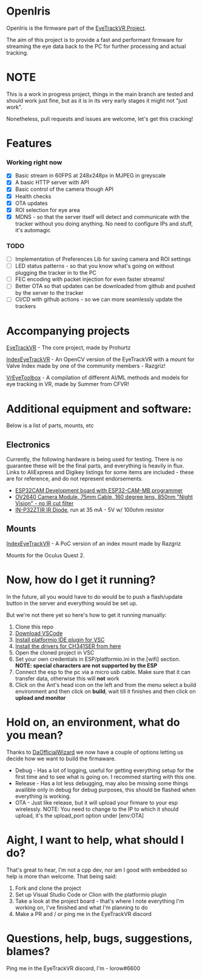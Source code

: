 # OpenIris

OpenIris is the firmware part of the [EyeTrackVR Project](https://github.com/RedHawk989/EyeTrackVR).

The aim of this project is to provide a fast and performant firmware for streaming the eye data back to the PC for further processing and actual tracking.

# **NOTE**

This is a work in progress project, things in the main branch are tested and should work just fine, but as it is in its very early stages it might not "just work".

Nonetheless, pull requests and issues are welcome, let's get this cracking!

# Features

### Working right now

- [x] Basic stream in 60FPS at 248x248px in MJPEG in greyscale
- [x] A basic HTTP server with API
- [x] Basic control of the camera though API
- [x] Health checks
- [x] OTA updates
- [x] ROI selection for eye area
- [x] MDNS - so that the server itself will detect and communicate with the tracker without you doing anything. No need to configure IPs and stuff, it's automagic

### TODO

- [ ] Implementation of Preferences Lib for saving camera and ROI settings
- [ ] LED status patterns - so that you know what's going on without plugging the tracker in to the PC
- [ ] FEC encoding with packet injection for even faster streams!
- [ ] Better OTA so that updates can be downloaded from github and pushed by the server to the tracker
- [ ] CI/CD with github actions - so we can more seamlessly update the trackers

# Accompanying projects

[EyeTrackVR](https://github.com/RedHawk989/EyeTrackVR) - The core project, made by Prohurtz

[IndexEyeTrackVR](https://github.com/rrazgriz/IndexEyeTrackVR) - An OpenCV version of the EyeTrackVR with a mount for Valve Index made by one of the community members - Razgriz!

[VrEyeToolbox](https://github.com/SummerSigh/VrEyeToolbox) - A compilation of different AI/ML methods and models for eye tracking in VR, made by Summer from CFVR!

# Additional equipment and software:

Below is a list of parts, mounts, etc

## Electronics

Currently, the following hardware is being used for testing. There is no guarantee these will be the final parts, and everything is heavily in flux. Links to AliExpress and Digikey listings for some items are included - these are for reference, and do not represent endorsements.

- [ESP32CAM Development board with ESP32-CAM-MB programmer](https://www.aliexpress.com/item/1005001900359624.html)
- [OV2640 Camera Module, 75mm Cable, 160 degree lens, 850nm "Night Vision" - no IR cut filter](https://www.aliexpress.com/item/1005003040149873.html)
- [IN-P32ZTIR IR Diode](https://www.digikey.com/en/products/detail/inolux/IN-P32ZTIR/10384796), run at 35 mA - 5V w/ 100ohm resistor

## Mounts

[IndexEyeTrackVR](https://github.com/rrazgriz/IndexEyeTrackVR) - A PoC version of an index mount made by Razgriz

Mounts for the Oculus Quest 2.

# Now, how do I get it running?

In the future, all you would have to do would be to push a flash/update button in the server and everything would be set up.

But we're not there yet so here's how to get it running manually:

1. Clone this repo
2. [Download VSCode](https://code.visualstudio.com/download)
3. [Install platformio IDE plugin for VSC](https://marketplace.visualstudio.com/items?itemName=platformio.platformio-ide)
4. [Install the drivers for CH341SER from here](https://cdn.sparkfun.com/assets/learn_tutorials/8/4/4/CH341SER.EXE)
5. Open the cloned project in VSC
6. Set your own credentials in ESP/platformio.ini in the [wifi] section. **NOTE: special characters are not supported by the ESP**
7. Connect the esp to the pc via a micro usb cable. Make sure that it can transfer data, otherwise this will **not** work
8. Click on the Ant's head icon on the left and from the menu select a build environment and then click on **build**, wait till it finishes and then click on **upload and monitor**

# Hold on, an environment, what do you mean?

Thanks to [DaOfficialWizard](https://github.com/ZanzyTHEbar) we now have a couple of options letting us decide how we want to build the firmaware.

- Debug - Has a lot of logging, useful for getting everything setup for the first time and to see what is going on. I recommed starting with this one.
- Release - Has a lot less debugging, may also be missing some things availible only in debug for debug purposes, this should be flashed when everything is working.
- OTA - Just like release, but it will upload your firmare to your esp wirelessly. NOTE: You need to change to the IP to which it should upload, it's the upload_port option under [env:OTA]

# Aight, I want to help, what should I do?

That's great to hear, I'm not a cpp dev, nor am I good with embedded so help is more than welcome.
That being said:

1. Fork and clone the project
2. Set up Visual Studio Code or Clion with the platformio plugin
3. Take a look at the project board - that's where I note everything I'm working on, I've finished and what I'm planning to do
4. Make a PR and / or ping me in the EyeTrackVR discord

# Questions, help, bugs, suggestions, blames?

Ping me in the EyeTrackVR discord, I'm - lorow#6600
